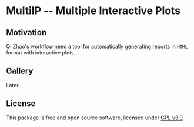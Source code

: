 MultiIP -- Multiple Interactive Plots
================

Motivation
----------

[Qi Zhao](https://github.com/likelet)'s [workflow](git.oschina.net/likelet/workflow) need a tool for automatically generating reports in `HTML` format with interactive plots.

Gallery
-------

Later.

License
-------

This package is free and open source software, licensed under [GPL v3.0](https://github.com/bioinformatist/multiIP/blob/master/LICENSE).
